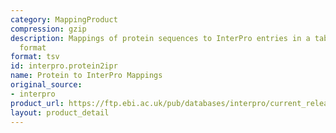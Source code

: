 ```yaml
---
category: MappingProduct
compression: gzip
description: Mappings of protein sequences to InterPro entries in a tab-delimited
  format
format: tsv
id: interpro.protein2ipr
name: Protein to InterPro Mappings
original_source:
- interpro
product_url: https://ftp.ebi.ac.uk/pub/databases/interpro/current_release/protein2ipr.dat.gz
layout: product_detail
---
```

